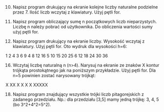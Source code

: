 10. Napisz program drukujący na ekranie kolejne liczby naturalne podzielne przez 7. Ilość liczb
wczytaj z klawiatury. Użyj pętli for.

12. Napisz program obliczający sumę n początkowych liczb nieparzystych. Liczbę n należy pobrać
od użytkownika. Do obliczenia wartości sumy użyj pętli for.

14. Napisz program drukujący na ekranie liczby. Wysokość wczytaj z klawiatury. Użyj pętli for.
Oto wydruk dla wysokości h=6:


1
2 4
3 6 9
4 8 12 16
5 10 15 20 25
6 12 18 24 30 36
    
16. Wczytaj liczbę naturalną n (n>4). Narysuj na ekranie ze znaków X kontur trójkąta
prostokątnego jak na poniższym przykładzie. Użyj pętli for.
Dla n=5 powinien zostać narysowany trójkąt:


X
XX
X X
X X
XXXXX


18. Napisz program znajdujący wszystkie trójki liczb pitagorejskich z zadanego przedziału.
Np.: dla przedziału [3,5] mamy jedną trójkę: 3, 4, 5 (bo 3^2+4^2=5^2).
